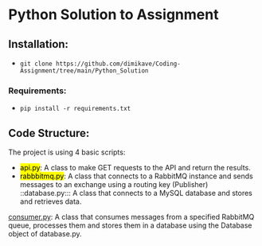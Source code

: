 # Python Solution to Assignment

## Installation:
- `git clone https://github.com/dimikave/Coding-Assignment/tree/main/Python_Solution`

### Requirements:
- `pip install -r requirements.txt`

## Code Structure:
The project is using 4 basic scripts:

- <mark>api.py</mark>: A class to make GET requests to the API and return the results.
- <mark>rabbbitmq.py</mark>: A class that connects to a RabbitMQ instance and sends messages to an exchange using a routing key (Publisher)
::database.py::: A class that connects to a MySQL database and stores and retrieves data.

<ins>consumer.py</ins>: A class that consumes messages from a specified RabbitMQ queue, processes them and stores them in a database using the Database object of database.py.
